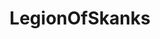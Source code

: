 ---
title: LegionOfSkanks
crosslinks:
- opieandanthony
- Cumtown
- highsocietyradio
- NYCtrees
- Drama
- RealAssPodcadt
- AteThePasta
- TinFoilHatShow
- TimDillon
---